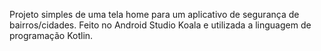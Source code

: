 Projeto simples de uma tela home para um aplicativo de segurança de bairros/cidades. 
Feito no Android Studio Koala e utilizada a linguagem de programação Kotlin.
